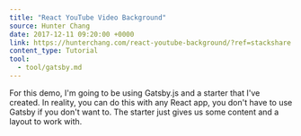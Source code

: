 ```yaml
---
title: "React YouTube Video Background"
source: Hunter Chang
date: 2017-12-11 09:20:00 +0000
link: https://hunterchang.com/react-youtube-background/?ref=stackshare
content_type: Tutorial
tool:
  - tool/gatsby.md
---
```

For this demo, I'm going to be using Gatsby.js and a starter that I've created. In reality, you can do this with any React app, you don't have to use Gatsby if you don't want to. The starter just gives us some content and a layout to work with.